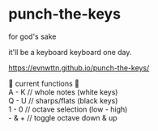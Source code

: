 # punch-the-keys
for god's sake

it'll be a keyboard keyboard one day. 

https://evnwttn.github.io/punch-the-keys/

🌴 current functions 🌴
<br /> A - K // whole notes (white keys)
<br /> Q - U // sharps/flats (black keys)
<br /> 1 - 0 // octave selection (low - high)
<br />- & + // toggle octave down & up 
